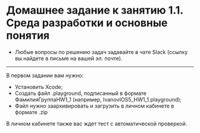 # Домашнее задание к занятию 1.1. Среда разработки и основные понятия

* Любые вопросы по решению задач задавайте в чате Slack (ссылку вы найдете в письме на вашей эл. почте).

---
В первом задании вам нужно:
- Установить Xcode;
- Создать файл .playground, подписанный в формате ФамилияГруппаHW1_1 (например, IvanovIOS5_HW1_1.playground);
- Файл нужно заархивировать и загрузить в личном кабинете в формате .zip

В личном кабинете также вас ждет тест с автоматической проверкой.

